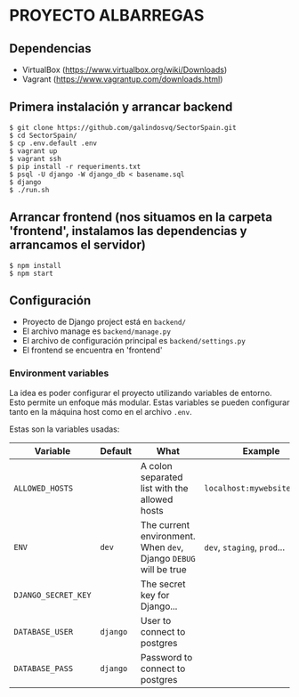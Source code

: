 # PROYECTO ALBARREGAS

## Dependencias

- VirtualBox (https://www.virtualbox.org/wiki/Downloads)
- Vagrant (https://www.vagrantup.com/downloads.html)

## Primera instalación y arrancar backend

    $ git clone https://github.com/galindosvq/SectorSpain.git
    $ cd SectorSpain/
    $ cp .env.default .env
    $ vagrant up
    $ vagrant ssh
    $ pip install -r requeriments.txt
    $ psql -U django -W django_db < basename.sql
    $ django
    $ ./run.sh


## Arrancar frontend (nos situamos en la carpeta 'frontend', instalamos las dependencias y arrancamos el servidor)

    $ npm install
    $ npm start

## Configuración

- Proyecto de Django project está en `backend/`
- El archivo manage es `backend/manage.py`
- El archivo de configuración principal es `backend/settings.py`
- El frontend se encuentra en 'frontend'

### Environment variables

La idea es poder configurar el proyecto utilizando variables de entorno. Esto permite un enfoque más modular. Estas variables se pueden configurar tanto en la máquina host como en el archivo `.env`.

Estas son la variables usadas:

| Variable            | Default  | What                                                             | Example                     |
| ------------------- | -------- | ---------------------------------------------------------------- | --------------------------- |
| `ALLOWED_HOSTS`     |          | A colon separated list with the allowed hosts                    | `localhost:mywebsite.local` |
| `ENV`               | `dev`    | The current environment. When `dev`, Django `DEBUG` will be true | `dev`, `staging`, `prod`... |
| `DJANGO_SECRET_KEY` |          | The secret key for Django...                                     |                             |
| `DATABASE_USER`     | `django` | User to connect to postgres                                      |                             |
| `DATABASE_PASS`     | `django` | Password to connect to postgres                                  |                             |
